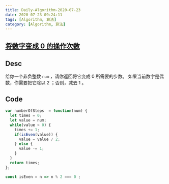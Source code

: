 ```yaml
---
title: Daily-Algorithm-2020-07-23
date: 2020-07-23 09:24:11
tags: [Algorithm, 算法]
category: [Algorithm, 算法]
---
```


## [将数字变成 0 的操作次数](https://leetcode-cn.com/problems/number-of-steps-to-reduce-a-number-to-zero/)

## Desc

给你一个非负整数 `num` ，请你返回将它变成 0 所需要的步数。 如果当前数字是偶数，你需要把它除以 2 ；否则，减去 1 。



## Code

```js
var numberOfSteps  = function(num) {
  let times = 0;
  let value = num;
  while(value > 0) {
    times += 1;
    if(isEven(value)) {
      value = value / 2;
    } else {
      value -= 1;
    }
  }
  return times;
};

const isEven = n => n % 2 === 0 ;
```

